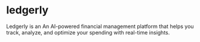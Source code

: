 # ledgerly
Ledgerly is an An AI-powered financial management platform that helps you track, analyze, and optimize your spending with real-time insights.
